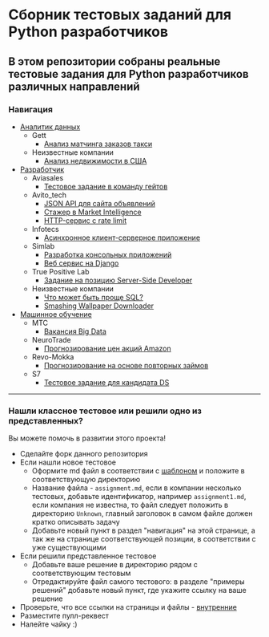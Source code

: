 # Сборник тестовых заданий для Python разработчиков

## В этом репозитории собраны реальные тестовые задания для Python разработчиков различных направлений

### Навигация

- [Аналитик данных](/analyst/README.md)
	- Gett
		- [Анализ матчинга заказов такси](/analyst/Gett/assignment.md)
	- Неизвестные компании
		- [Анализ недвижимости в США](/analyst/Unknown/assignment.md)
- [Разработчик](/developer/README.md)
	- Aviasales
		- [Тестовое задание в команду гейтов](/developer/aviasales/assignment.md)
	- Avito_tech
		- [JSON API для сайта объявлений](/developer/Avito_tech/assignment1.md)
		- [Стажер в Market Intelligence](/developer/Avito_tech/assignment2.md)
		- [HTTP-сервис с rate limit](/developer/Avito_tech/assignment3.md)
	- Infotecs
		- [Асинхронное клиент-серверное приложение](/developer/Infotecs/assignment.md)
	- Simlab
		- [Разработка консольных приложений](/developer/SIMLAB/assignment1.md)
		- [Веб сервис на Django](/developer/SIMLAB/assignment2.md)
	- True Positive Lab
		- [Задание на позицию Server-Side Developer](/developer/True%20Positive%20Lab/assignment.md)
	- Неизвестные компании
		- [Что может быть проще SQL?](/developer/Unknown/assignment1.md)
		- [Smashing Wallpaper Downloader](/developer/Unknown/assignment2.md)
- [Машинное обучение](/ml/README.md)
	- МТС
		- [Вакансия Big Data](/ml/mts/assignment.md)
	- NeuroTrade
		- [Прогнозирование цен акций Amazon](/ml/NeuroTrade/assignment.md)
	- Revo-Mokka
		- [Прогнозирование на основе повторных займов](/ml/Revo-Mokka/assignment.md)
	- S7
		- [Тестовое задание для кандидата DS](/ml/s7/assignment.md)

***

### Нашли классное тестовое или решили одно из представленных?

Вы можете помочь в развитии этого проекта!
- Сделайте форк данного репозитория
- Если нашли новое тестовое
	- Оформите md файл в соответствии с [шаблоном](Assignments-template.md) и положите в соответствующую директорию
	- Название файла - `assignment.md`, если в компании несколько тестовых, добавьте идентификатор, например `assignment1.md`, если компания не известна, то файл следует положить в директорию `Unknown`, главный заголовок в самом файле должен кратко описывать задачу
	- Добавьте новый пункт в раздел "навигация" на этой странице, а так же на странице соответствующей позиции, в соответствии с уже существующими
- Если решили представленное тестовое
	- Добавьте ваше решение в директорию рядом с соответствующим тестовым
	- Отредактируйте файл самого тестового: в разделе "примеры решений" добавьте новый пункт, где укажите ссылку на ваше решение
- Проверьте, что все ссылки на страницы и файлы - [внутренние](https://docs.github.com/ru/get-started/writing-on-github/getting-started-with-writing-and-formatting-on-github/basic-writing-and-formatting-syntax#relative-links)
- Разместите пулл-реквест
- Налейте чайку :)